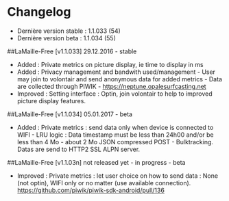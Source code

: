 # Changelog
- Dernière version stable : 1.1.033 (54)
- Dernière version beta : 1.1.034 (55)

##LaMaille-Free [v1.1.033] 29.12.2016 - stable
- Added : Private metrics on picture display, ie time to display in ms
- Added : Privacy management and bandwith used/management - User may join to volontair and send anonymous data for added metrics - Data are collected through PIWIK - https://neptune.opalesurfcasting.net
- Improved : Setting interface : Optin, join volontair to help to improved picture display features.

##LaMaille-Free [v1.1.034] 05.01.2017 - beta
- Added : Private metrics : send data only when device is connected to WIFI - LRU logic : Data timestamp must be less than 24h00 and/or be less than 4 Mo - about 2 Mo JSON compressed POST - Bulktracking. Datas are send to HTTP2 SSL ALPN server. 

##LaMaille-Free [v1.1.03n] not released yet - in progress - beta
- Improved : Private metrics : let user choice on how to send data : None (not optin), WIFI only or no matter (use available connection). https://github.com/piwik/piwik-sdk-android/pull/136
